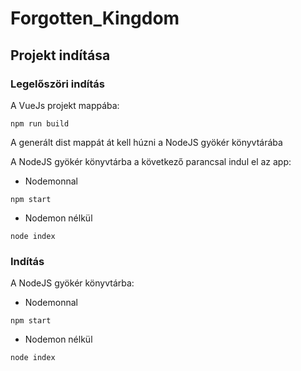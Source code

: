 # Forgotten_Kingdom
## Projekt indítása
### Legelőszöri indítás
A VueJs projekt mappába:
```
npm run build
```
A generált dist mappát át kell húzni a NodeJS gyökér könyvtárába

A NodeJS gyökér könyvtárba a következő parancsal indul el az app:
- Nodemonnal
```
npm start
```
- Nodemon nélkül
```
node index
```
### Indítás
A NodeJS gyökér könyvtárba:
- Nodemonnal
```
npm start
```
- Nodemon nélkül
```
node index
```
